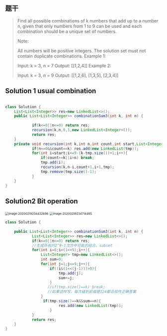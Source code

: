 ## 题干

> Find all possible combinations of k numbers that add up to a number n, given that only numbers from 1 to 9 can be used and each combination should be a unique set of numbers.
>
> Note:
>
> All numbers will be positive integers.
> The solution set must not contain duplicate combinations.
> Example 1:
>
> Input: k = 3, n = 7
> Output: [[1,2,4]]
> Example 2:
>
> Input: k = 3, n = 9
> Output: [[1,2,6], [1,3,5], [2,3,4]]
>
> 

## Solution 1 usual combination

```java

class Solution {
    List<List<Integer>> res=new LinkedList<>();
    public List<List<Integer>> combinationSum3(int k, int n) {
           
            if(k<=0||n<=0) return res;
            recursion(k,n,0,1,new LinkedList<Integer>());
            return res;
    }
    private void recursion(int k,int n,int count,int start,List<Integer> tmp ){
            if(n==0&&count==k) res.add(new LinkedList(tmp));
            for(int i=start;i<=9-(k-tmp.size())+1;i++){
                if(count>=k||i>n) break;
                tmp.add(i);
                recursion(k,n-i,count+1,i+1,tmp);
                tmp.remove(tmp.size()-1);
            }
    }
}
```

## Solution2 Bit operation

<img src="C:\Users\15524\AppData\Roaming\Typora\typora-user-images\image-20200219234432696.png" alt="image-20200219234432696" style="zoom:67%;" />

<img src="C:\Users\15524\AppData\Roaming\Typora\typora-user-images\image-20200219234714465.png" alt="image-20200219234714465" style="zoom:67%;" />

```java
class Solution {
    
    public List<List<Integer>> combinationSum3(int k, int n) {
            List<List<Integer>> res=new LinkedList<>();
            if(k<=0||n<=0) return res;
            //生成所有的2^9-1次方中可能的组合，subset
            for(int i=0;i<(1<<9);i++){
                List<Integer> tmp=new LinkedList<>();
                int sum=0;
                for(int j=1;j<=9;j++){
                    if((i&(1<<(j-1)))>0){
                        tmp.add(j);
                        sum+=j;
                    }
                   //if(tmp.size()==k) break;    
                   //如果这样写，每次碰到前缀是124都会视作正确答案              
                }
                 if(tmp.size()==k&&sum==n){
                        res.add(new LinkedList(tmp));
                    }
            }
            return res;
    }
}
```


